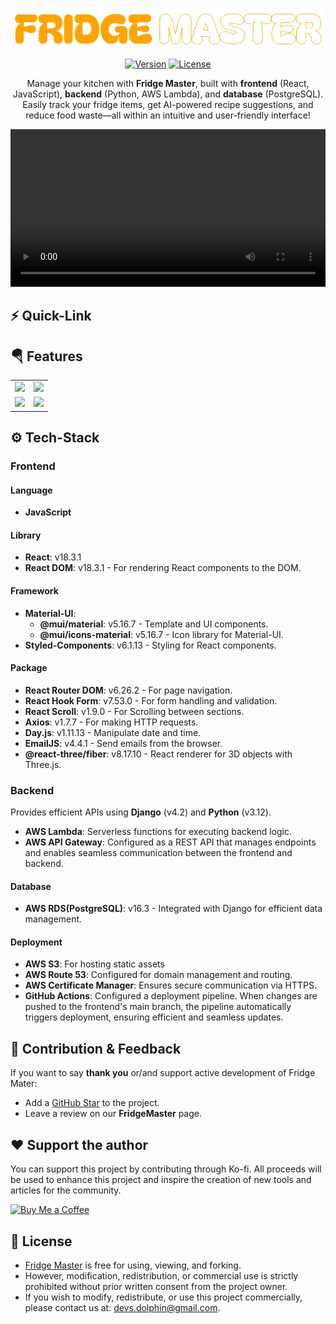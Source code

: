 <!-- Logo and website link -->
<div align="center">

[![Fridge Master Logo](src/assets/logo_readme.png)](https://www.thefridgemaster.com)


[![Version](https://img.shields.io/badge/Version-1.0.0-blue)](https://github.com/DolphinDevs/FridgeMaster)
[![License](https://img.shields.io/badge/License-All%20Rights%20Reserved-red)](src/assets/license)


Manage your kitchen with **Fridge Master**, built with **frontend** (React, JavaScript), **backend** (Python, AWS Lambda), and **database** (PostgreSQL). Easily track your fridge items, get AI-powered recipe suggestions, and reduce food waste—all within an intuitive and user-friendly interface!


</div>

<p align="center">
  <video src="https://github.com/user-attachments/assets/608c7a5b-2a32-4d6d-9911-90700b4329ae" width="100%" />
</p>

## ⚡ Quick-Link

## 🪂 Features

<table>
  <tr>
    <td><img src="https://github.com/user-attachments/assets/7211c1a9-f62e-4823-a93b-b956b213c208" width="478"/></td>
    <td><img src="https://github.com/user-attachments/assets/8ddae0d5-3bfa-4e17-9c57-ecc3a9494a43" width="478"/></td>
  </tr>
  <tr>
    <td><img src="https://github.com/user-attachments/assets/8a343552-a4ab-4f7a-a4c5-3371407073e1" width="478"/></td>
    <td><img src="https://github.com/user-attachments/assets/acc9cff5-85b7-4634-8b2e-b7bee84fc917" width="478"/></td>
  </tr>
</table>


## ⚙️ Tech-Stack
### Frontend
#### Language
- **JavaScript**

#### Library
- **React**: v18.3.1
- **React DOM**: v18.3.1 - For rendering React components to the DOM.

#### Framework
- **Material-UI**: 
  - **@mui/material**: v5.16.7 - Template and UI components.
  - **@mui/icons-material**: v5.16.7 - Icon library for Material-UI.
- **Styled-Components**: v6.1.13 - Styling for React components.

#### Package
- **React Router DOM**: v6.26.2 - For page navigation.
- **React Hook Form**: v7.53.0 - For form handling and validation.
- **React Scroll**: v1.9.0 - For Scrolling between sections.
- **Axios**: v1.7.7 - For making HTTP requests.
- **Day.js**: v1.11.13 - Manipulate date and time.
- **EmailJS**: v4.4.1 - Send emails from the browser.
- **@react-three/fiber**: v8.17.10 - React renderer for 3D objects with Three.js.


### Backend
Provides efficient APIs using **Django** (v4.2) and **Python** (v3.12).
- **AWS Lambda**: Serverless functions for executing backend logic.
- **AWS API Gateway**: Configured as a REST API that manages endpoints and enables seamless communication between the frontend and backend.

#### Database
- **AWS RDS(PostgreSQL)**: v16.3 - Integrated with Django for efficient data management.


#### Deployment
- **AWS S3**: For hosting static assets
- **AWS Route 53**: Configured for domain management and routing.
- **AWS Certificate Manager**: Ensures secure communication via HTTPS.
- **GitHub Actions**: Configured a deployment pipeline. When changes are pushed to the frontend's main branch, the pipeline automatically triggers deployment, ensuring efficient and seamless updates.

## 🤝 Contribution & Feedback
If you want to say **thank you** or/and support active development of Fridge Mater:
- Add a [GitHub Star](https://github.com/eunyoungKim0728/FridgeMaster) to the project.
- Leave a review on our **FridgeMaster** page.

## ❤️ Support the author
You can support this project by contributing through Ko-fi. All proceeds will be used to enhance this project and inspire the creation of new tools and articles for the community.

[![Buy Me a Coffee](https://cdn.ko-fi.com/cdn/kofi3.png?v=3)](https://ko-fi.com/eunyoungkim)


## 📃 License
- [Fridge Master](https://github.com/eunyoungKim0728/FridgeMaster) is free for using, viewing, and forking.
- However, modification, redistribution, or commercial use is strictly prohibited without prior written consent from the project owner.
- If you wish to modify, redistribute, or use this project commercially, please contact us at: devs.dolphin@gmail.com.


